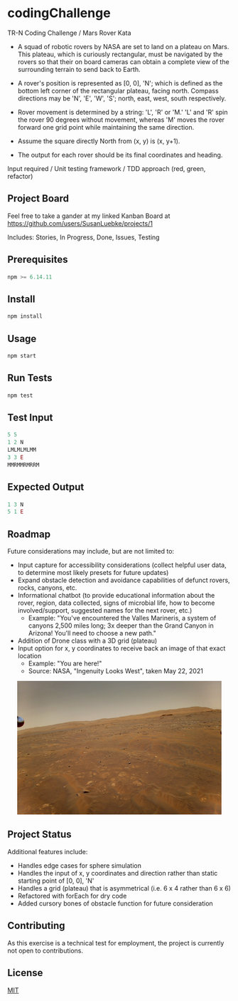 # codingChallenge
TR-N Coding Challenge / Mars Rover Kata

- A squad of robotic rovers by NASA are set to land on a plateau on Mars. This plateau, which is curiously rectangular, must be navigated by the rovers so that their on board cameras can obtain a complete view of the surrounding terrain to send back to Earth. 

- A rover's position is represented as [0, 0], 'N'; which is defined as the bottom left corner of the rectangular plateau, facing north. Compass directions may be 'N', 'E', 'W', 'S'; north, east, west, south respectively.  

- Rover movement is determined by a string: 'L', 'R' or 'M.'
'L' and 'R' spin the rover 90 degrees without movement, whereas 'M' moves the rover forward one grid point while maintaining the same direction.

- Assume the square directly North from (x, y) is (x, y+1).

- The output for each rover should be its final coordinates and heading.

Input required / Unit testing framework / TDD approach (red, green, refactor)

## Project Board

Feel free to take a gander at my linked Kanban Board at https://github.com/users/SusanLuebke/projects/1

Includes: Stories, In Progress, Done, Issues, Testing

## Prerequisites

```javascript
npm >= 6.14.11
```

## Install

```javascript
npm install
```

## Usage

```javascript
npm start
```

## Run Tests

```javascript
npm test
```

## Test Input

```javascript
5 5
1 2 N
LMLMLMLMM
3 3 E
MMRMMRMRRM
```

## Expected Output

```javascript
1 3 N
5 1 E
```

## Roadmap
Future considerations may include, but are not limited to:
- Input capture for accessibility considerations (collect helpful user data, to determine most likely presets for future updates)
- Expand obstacle detection and avoidance capabilities of defunct rovers, rocks, canyons, etc.
- Informational chatbot (to provide educational information about the rover, region, data collected, signs of microbial life, how to become involved/support, suggested names for the next rover, etc.)
    - Example: "You've encountered the Valles Marineris, a system of canyons 2,500 miles long; 3x deeper than the Grand Canyon in Arizona! You'll need to choose a new path."
- Addition of Drone class with a 3D grid (plateau)
- Input option for x, y coordinates to receive back an image of that exact location
    - Example: "You are here!"
    - Source: NASA, "Ingenuity Looks West", taken May 22, 2021

<p align="center">
  <img width="460" height="300" src="Documents\NASA_Ingenuity_Looks_West_PIA24600.png" alt="NASA Ingenuity Looks West">
</p>


## Project Status
Additional features include:
- Handles edge cases for sphere simulation
- Handles the input of x, y coordinates and direction rather than static starting point of [0, 0], 'N'
- Handles a grid (plateau) that is asymmetrical (i.e. 6 x 4 rather than 6 x 6)
- Refactored with forEach for dry code
- Added cursory bones of obstacle function for future consideration

## Contributing

As this exercise is a technical test for employment, the project is currently not open to contributions.

## License
[MIT](https://choosealicense.com/licenses/mit/)
